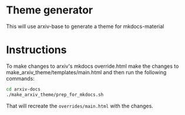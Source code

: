# Theme generator
This will use arxiv-base to generate a theme for mkdocs-material

# Instructions
To make changes to arxiv's mkdocs override.html make the changes to 
make_arxiv_theme/templates/main.html and then run the following commands:

```bash
cd arxiv-docs
./make_arxiv_theme/prep_for_mkdocs.sh
```

That will recreate the `overrides/main.html` with the changes.




